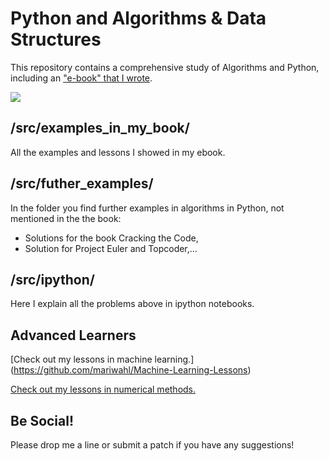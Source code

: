 Python and Algorithms & Data Structures
=======================================

This repository contains a comprehensive study of Algorithms and Python, including an ["e-book" that I wrote](http://mariwahl.us/docs/algorithms_in_python.pdf).

![](http://i.imgur.com/745Xwzx.png)


/src/examples_in_my_book/
-------------------------

All the examples and lessons I showed in my ebook.


/src/futher_examples/
---------------------

In the folder you find further examples in algorithms in Python, not mentioned in the the book:

* Solutions for the book Cracking the Code,
* Solution for Project Euler and Topcoder,...


/src/ipython/
-------------

Here I explain all the problems above in ipython notebooks.



Advanced Learners
-----------------
[Check out my lessons in machine learning.] (https://github.com/mariwahl/Machine-Learning-Lessons)



[Check out my lessons in numerical methods.](https://github.com/mariwahl/Numerical-Methods-for-Physics)


Be Social!
----------
Please drop me a line or submit a patch if you have any suggestions!